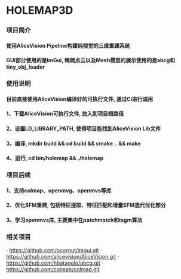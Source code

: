 HOLEMAP3D
============================================================================================
### 项目简介
#### 使用AliceVision Pipeline构建纯视觉的三维重建系统
#### GUI部分使用的是ImGui, 稀疏点云以及Mesh模型的展示使用的是abcg和tiny_obj_loader

### 使用说明
#### 目前直接使用AliceVision编译好的可执行文件, 通过CI进行调用
#### 1、下载AliceVision可执行文件, 放入到项目根路径
#### 2、设置LD_LIBRARY_PATH, 使得项目能找到AliceVision Lib文件
#### 3、编译, mkdir build && cd build && cmake .. && make
#### 4、运行, cd bin/holemap && ./holemap

### 项目后续
#### 1、支持colmap、openmvg、openmvs等库
#### 2、优化SFM重建, 包括特征提取、特征匹配和增量SFM迭代优化部分
#### 3、学习openmvs库, 主要集中在patchmatch和tsgm算法

### 相关项目
· https://github.com/ocornut/imgui.git
· https://github.com/alicevision/AliceVision.git
· https://github.com/hbatagelo/abcg.git
· https://github.com/colmap/colmap.git
